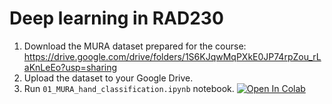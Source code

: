 # Deep learning in RAD230
1. Download the MURA dataset prepared for the course: https://drive.google.com/drive/folders/1S6KJqwMqPXkE0JP74rpZou_rLaKnLeEo?usp=sharing
2. Upload the dataset to your Google Drive.
3. Run `01_MURA_hand_classification.ipynb` notebook.
[![Open In Colab](https://colab.research.google.com/assets/colab-badge.svg)](https://colab.research.google.com/github/skaliy/rad230_dl/blob/main/01_MURA_hand_classification.ipynb)
